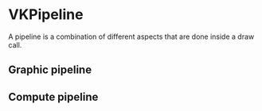 # VKPipeline

A pipeline is a combination of different aspects that are done inside a draw call.

## Graphic pipeline



## Compute pipeline